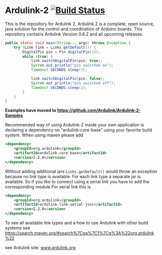 # Ardulink-2 [![Build Status](https://github.com/Ardulink/Ardulink-2/actions/workflows/maven.yml/badge.svg)](https://github.com/Ardulink/Ardulink-2/actions/workflows/maven.yml)

This is the repository for Ardulink 2. Ardulink 2 is a complete, open source, java solution for the control and coordination of Arduino boards. This repository contains Ardulink Version 0.6.2 and all upcoming releases.

```java
public static void main(String... args) throws Exception {
	try (Link link = Links.getDefault()) {
		DigitalPin pin = Pin.digitalPin(13);
		while (true) {
			link.switchDigitalPin(pin, true);
			System.out.println("pin switched on");
			TimeUnit.SECONDS.sleep(1);

			link.switchDigitalPin(pin, false);
			System.out.println("pin switched off");
			TimeUnit.SECONDS.sleep(1);
		}
	}
}
```

**Examples have moved to https://github.com/Ardulink/Ardulink-2-Samples**

Recommended way of using Ardulink-2 inside your own application is declaring a dependency on “ardulink-core-base” using your favorite build system. When using maven please add 
```xml
<dependency>
    <groupId>org.ardulink</groupId>
    <artifactId>ardulink-core-base</artifactId>
    <version>2.2.0</version>
</dependency>
```
Without adding additional jars ```Links.getDefault()``` would throw an exception because no link type is available. For each link type a separate jar is available. So if you like to connect using a serial link you have to add the corresponding module.For serial link this is
```xml
<dependency>
    <groupId>org.ardulink</groupId>
    <artifactId>ardulink-link-serial-jssc</artifactId>
    <version>2.2.0</version>
</dependency>
```

To see all available link types and a how to use Ardulink with other build systems see https://search.maven.org/#search%7Cga%7C1%7Cg%3A%22org.ardulink%22

see Ardulink site: www.ardulink.org


